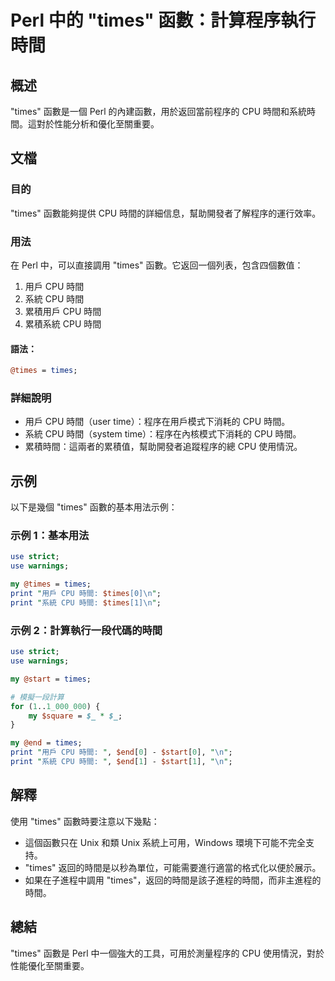 <!--
Meta Description: # Perl 中的 "times" 函數：計算程序執行時間 ## 概述 "times" 函數是一個 Perl 的內建函數，用於返回當前程序的 CPU 時間和系統時間。這對於性能分析和優化至關重要。 ## 文檔 ### 目的 "times" 函數能夠提供 CPU 時間的詳細信息，幫助開發者了解程序的運...
Meta Keywords: times, cpu, perl, use, print
-->

# Perl 中的 "times" 函數：計算程序執行時間

## 概述
"times" 函數是一個 Perl 的內建函數，用於返回當前程序的 CPU 時間和系統時間。這對於性能分析和優化至關重要。

## 文檔
### 目的
"times" 函數能夠提供 CPU 時間的詳細信息，幫助開發者了解程序的運行效率。

### 用法
在 Perl 中，可以直接調用 "times" 函數。它返回一個列表，包含四個數值：
1. 用戶 CPU 時間
2. 系統 CPU 時間
3. 累積用戶 CPU 時間
4. 累積系統 CPU 時間

#### 語法：
```perl
@times = times;
```

### 詳細說明
- 用戶 CPU 時間（user time）：程序在用戶模式下消耗的 CPU 時間。
- 系統 CPU 時間（system time）：程序在內核模式下消耗的 CPU 時間。
- 累積時間：這兩者的累積值，幫助開發者追蹤程序的總 CPU 使用情況。

## 示例
以下是幾個 "times" 函數的基本用法示例：

### 示例 1：基本用法
```perl
use strict;
use warnings;

my @times = times;
print "用戶 CPU 時間: $times[0]\n";
print "系統 CPU 時間: $times[1]\n";
```

### 示例 2：計算執行一段代碼的時間
```perl
use strict;
use warnings;

my @start = times;

# 模擬一段計算
for (1..1_000_000) { 
    my $square = $_ * $_; 
}

my @end = times;
print "用戶 CPU 時間: ", $end[0] - $start[0], "\n";
print "系統 CPU 時間: ", $end[1] - $start[1], "\n";
```

## 解釋
使用 "times" 函數時要注意以下幾點：
- 這個函數只在 Unix 和類 Unix 系統上可用，Windows 環境下可能不完全支持。
- "times" 返回的時間是以秒為單位，可能需要進行適當的格式化以便於展示。
- 如果在子進程中調用 "times"，返回的時間是該子進程的時間，而非主進程的時間。

## 總結
"times" 函數是 Perl 中一個強大的工具，可用於測量程序的 CPU 使用情況，對於性能優化至關重要。